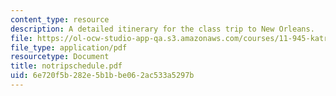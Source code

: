 ```yaml
---
content_type: resource
description: A detailed itinerary for the class trip to New Orleans.
file: https://ol-ocw-studio-app-qa.s3.amazonaws.com/courses/11-945-katrina-practicum-spring-2006/6e720f5b282e5b1bbe062ac533a5297b_notripschedule.pdf
file_type: application/pdf
resourcetype: Document
title: notripschedule.pdf
uid: 6e720f5b-282e-5b1b-be06-2ac533a5297b
---
```

